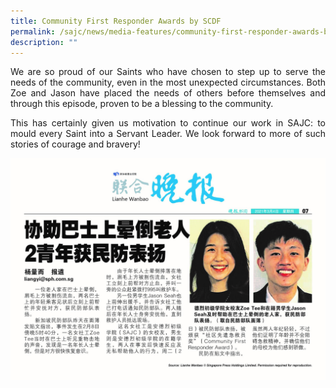 ```yaml
---
title: Community First Responder Awards by SCDF
permalink: /sajc/news/media-features/community-first-responder-awards-by-scdf/
description: ""
---
```

<p align="justify">We are so proud of our Saints who have chosen to step up to serve the needs of the community, even in the most unexpected circumstances. Both Zoe and Jason have placed the needs of others before themselves and through this episode, proven to be a blessing to the community.</p>
<p align="justify">This has certainly given us motivation to continue our work in SAJC: to mould every Saint into a Servant Leader. We look forward to more of such stories of courage and bravery!</p>
<img src="/images/cfra.jpg">
